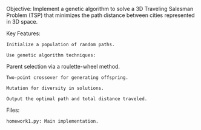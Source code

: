 Objective: Implement a genetic algorithm to solve a 3D Traveling Salesman Problem (TSP) that minimizes the path distance between cities represented in 3D space.


Key Features:

	Initialize a population of random paths.

	Use genetic algorithm techniques:

  Parent selection via a roulette-wheel method.
	
	Two-point crossover for generating offspring.
 
	Mutation for diversity in solutions.
 
	Output the optimal path and total distance traveled.

 
Files:

	homework1.py: Main implementation.
